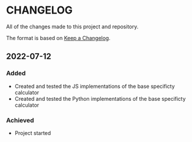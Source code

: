 # CHANGELOG #

All of the changes made to this project and repository.

The format is based on [Keep a Changelog](https://keepachangelog.com/en/1.0.0/).

## 2022-07-12

### Added

- Created and tested the JS implementations of the base specificty calculator
- Created and tested the Python implementations of the base specificty calculator

### Achieved

- Project started
